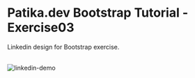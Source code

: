 # Patika.dev Bootstrap Tutorial - Exercise03

Linkedin design for Bootstrap exercise. <br><br>

![linkedin-demo](https://user-images.githubusercontent.com/98349765/153295740-64007e76-ddef-4239-a3b0-421d738d3788.gif)

